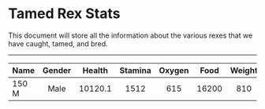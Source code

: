 # Tamed Rex Stats
This document will store all the information about the various rexes that we have caught, tamed, and bred.

---
| Name       | Gender     | Health     | Stamina    | Oxygen     | Food       | Weight     | Melee      | Location   |
| :--------- | :--------: | :--------: | :--------: | :--------: | :--------: | :--------: | :--------: | ---------: |
| 150 M      | Male       | 10120.1    | 1512       | 615        | 16200      | 810        | 290.1      | Island     |
